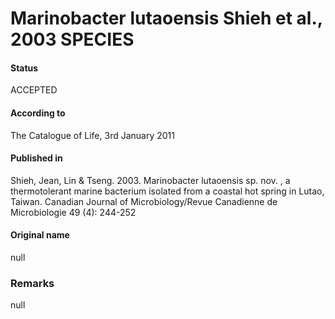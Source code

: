 Marinobacter lutaoensis Shieh et al., 2003 SPECIES
=======

#### Status
ACCEPTED

#### According to
The Catalogue of Life, 3rd January 2011

#### Published in
Shieh, Jean, Lin & Tseng. 2003. Marinobacter lutaoensis sp. nov. , a thermotolerant marine bacterium isolated from a coastal hot spring in Lutao, Taiwan. Canadian Journal of Microbiology/Revue Canadienne de Microbiologie 49 (4): 244-252

#### Original name
null

### Remarks
null